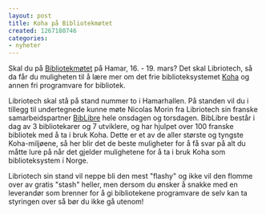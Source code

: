```yaml
---
layout: post
title: Koha på Bibliotekmøtet
created: 1267180746
categories:
- nyheter
---
```

<p>Skal du på <a href="http://www.bibliotekmote.no/">Bibliotekmøtet</a> på Hamar, 16. - 19. mars? Det skal Libriotech, så da får du muligheten til å lære mer om det frie biblioteksystemet <a href="http://koha-community.org/">Koha</a> og annen fri programvare for bibliotek.</p>
<p>Libriotech skal stå på stand nummer to i Hamarhallen. På standen vil du i tillegg til undertegnede kunne møte Nicolas Morin fra Libriotech sin franske samarbeidspartner <a href="http://www.biblibre.com/">BibLibre</a> hele onsdagen og torsdagen. BibLibre består i dag av 3 bibliotekarer og 7 utviklere, og har hjulpet over 100 franske bibliotek med å ta i bruk Koha. Dette er et av de aller største og tyngste Koha-miljøene, så her blir det de beste muligheter for å få svar på alt du måtte lure på når det gjelder mulighetene for å ta i bruk Koha som biblioteksystem i Norge.</p>
<p>Libriotech sin stand vil neppe bli den mest "flashy" og ikke vil den flomme over av gratis "stash" heller, men dersom du ønsker å snakke med en leverandør som brenner for å gi bibliotekene programvare de selv kan ta styringen over så bør du ikke gå utenom!</p>
